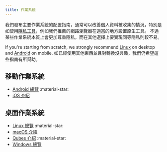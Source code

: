 ```yaml
---
title: 作業系統
---
```


我們發布主要作業系統的配置指南，通常可以改善個人資料被收集的情況，特別是如使用[隱私工具](../tools.md)，例如我們推薦的網路瀏覽器在適當的地方設置原生工具。 不過某些作業系統本質上會更加尊重隱私，而在其他選擇上要實現同等隱私則較不易。

If you're starting from scratch, we strongly recommend [Linux](../desktop.md) on desktop and [Android](../android/index.md) on mobile. 如已經使用其他東西並且對轉換沒興趣，我們仍希望這些指南有所幫助。

## 移動作業系統

- [Android 總覽](android-overview.md) :material-star:
- [iOS 介紹](ios-overview.md)

## 桌面作業系統

- [Linux 總覽](linux-overview.md) :material-star:
- [macOS 介紹](macos-overview.md)
- [Qubes 介紹](qubes-overview.md) :material-star:
- [Windows 總覽](windows/index.md)
